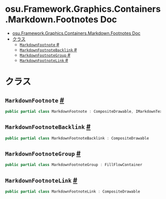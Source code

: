 # osu.Framework.Graphics.Containers.Markdown.Footnotes Doc
- [osu.Framework.Graphics.Containers.Markdown.Footnotes Doc](#osuframeworkgraphicscontainersmarkdownfootnotes-doc)
- [クラス](#クラス)
  - [`MarkdownFootnote` #](#markdownfootnote-)
  - [`MarkdownFootnoteBacklink` #](#markdownfootnotebacklink-)
  - [`MarkdownFootnoteGroup`  #](#markdownfootnotegroup--)
  - [`MarkdownFootnoteLink` #](#markdownfootnotelink-)

# クラス
## `MarkdownFootnote` [#](https://github.com/ppy/osu-framework/blob/master/osu.Framework/Graphics/Containers/Markdown/Footnotes/MarkdownFootnote.cs#L10)
```csharp
public partial class MarkdownFootnote : CompositeDrawable, IMarkdownTextComponent, IMarkdownTextFlow
```

## `MarkdownFootnoteBacklink` [#](https://github.com/ppy/osu-framework/blob/master/osu.Framework/Graphics/Containers/Markdown/Footnotes/MarkdownFootnoteBacklink.cs#L16)
```csharp
public partial class MarkdownFootnoteBacklink : CompositeDrawable
```

## `MarkdownFootnoteGroup`  [#](https://github.com/ppy/osu-framework/blob/master/osu.Framework/Graphics/Containers/Markdown/Footnotes/MarkdownFootnoteGroup.cs#L12)
```csharp
public partial class MarkdownFootnoteGroup : FillFlowContainer
```

## `MarkdownFootnoteLink` [#](https://github.com/ppy/osu-framework/blob/master/osu.Framework/Graphics/Containers/Markdown/Footnotes/MarkdownFootnoteLink.cs#L13)
```csharp
public partial class MarkdownFootnoteLink : CompositeDrawable
```

